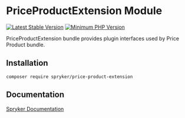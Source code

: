 # PriceProductExtension Module
[![Latest Stable Version](https://poser.pugx.org/spryker/price-product-extension/v/stable.svg)](https://packagist.org/packages/spryker/price-product-extension)
[![Minimum PHP Version](https://img.shields.io/badge/php-%3E%3D%208.3-8892BF.svg)](https://php.net/)

PriceProductExtension bundle provides plugin interfaces used by Price Product bundle.

## Installation

```
composer require spryker/price-product-extension
```

## Documentation

[Spryker Documentation](https://docs.spryker.com)
